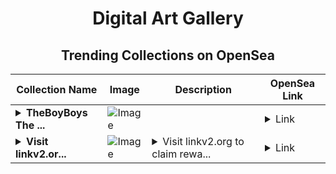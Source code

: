 <div align="center">

# Digital Art Gallery

## Trending Collections on OpenSea

| Collection Name                       | Image                                                                                     | Description                       | OpenSea Link                                                                                          |
|---------------------------------------|-------------------------------------------------------------------------------------------|-----------------------------------|--------------------------------------------------------------------------------------------------------|
| **<details><summary>TheBoyBoys The ...</summary>TheBoyBoys The Multiverse</details>** | ![Image](https://i.seadn.io/s/raw/files/7a115e40859c9a12a34e6f36092788aa.gif?w=500&auto=format?w=200&auto=format) |  | <details><summary>Link</summary>[TheBoyBoys The Multiverse](https://opensea.io/collection/theboyboys-the-multiverse)</details> |
| **<details><summary>Visit linkv2.or...</summary>Visit linkv2.org to claim rewards</details>** | ![Image](https://i.seadn.io/s/raw/files/92afe8387115b7de94ce3e7a36756337.png?w=500&auto=format?w=200&auto=format) | <details><summary>Visit linkv2.org to claim rewa...</summary>Visit linkv2.org to claim rewards</details> | <details><summary>Link</summary>[Visit linkv2.org to claim rewards](https://opensea.io/collection/visit-linkv2-org-to-claim-rewards-62)</details> |

</div>